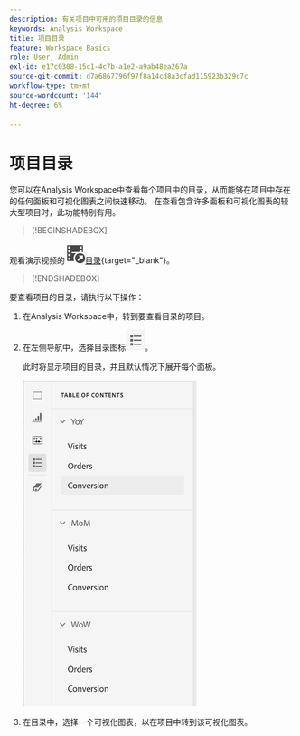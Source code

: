 ```yaml
---
description: 有关项目中可用的项目目录的信息
keywords: Analysis Workspace
title: 项目目录
feature: Workspace Basics
role: User, Admin
exl-id: e17c0308-15c1-4c7b-a1e2-a9ab48ea267a
source-git-commit: d7a6867796f97f8a14cd8a3cfad115923b329c7c
workflow-type: tm+mt
source-wordcount: '144'
ht-degree: 6%

---
```


# 项目目录

您可以在Analysis Workspace中查看每个项目中的目录，从而能够在项目中存在的任何面板和可视化图表之间快速移动。 在查看包含许多面板和可视化图表的较大型项目时，此功能特别有用。

>[!BEGINSHADEBOX]

观看演示视频的![VideoCheckedOut](/help/assets/icons/VideoCheckedOut.svg)[目录](https://video.tv.adobe.com/v/26990?quality=12&learn=on){target="_blank"}。

>[!ENDSHADEBOX]



要查看项目的目录，请执行以下操作：

1. 在Analysis Workspace中，转到要查看目录的项目。

1. 在左侧导航中，选择目录图标![目录图标](assets/toc-icon.png)。

   此时将显示项目的目录，并且默认情况下展开每个面板。

   ![项目目录已展开](assets/project-toc-expanded.png)

1. 在目录中，选择一个可视化图表，以在项目中转到该可视化图表。
